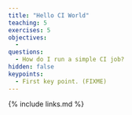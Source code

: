 ```yaml
---
title: "Hello CI World"
teaching: 5
exercises: 5
objectives:
  - 
questions:
  - How do I run a simple CI job?
hidden: false
keypoints:
  - First key point. (FIXME)
---
```


{% include links.md %}
